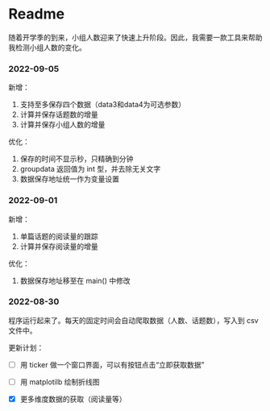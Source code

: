 # Readme

随着开学季的到来，小组人数迎来了快速上升阶段。因此，我需要一款工具来帮助我检测小组人数的变化。

### 2022-09-05

新增：

1. 支持至多保存四个数据（data3和data4为可选参数）
2. 计算并保存话题数的增量
3. 计算并保存小组人数的增量


优化：

1. 保存的时间不显示秒，只精确到分钟
3. groupdata 返回值为 int 型，并去除无关文字
4. 数据保存地址统一作为变量设置


### 2022-09-01

新增：

1. 单篇话题的阅读量的跟踪
2. 计算并保存阅读量的增量

优化：

1. 数据保存地址移至在 main() 中修改



### 2022-08-30

程序运行起来了。每天的固定时间会自动爬取数据（人数、话题数），写入到 csv 文件中。

更新计划：

- [ ] 用 ticker 做一个窗口界面，可以有按钮点击“立即获取数据”
- [ ] 用 matplotilb 绘制折线图
- [x] 更多维度数据的获取（阅读量等）

